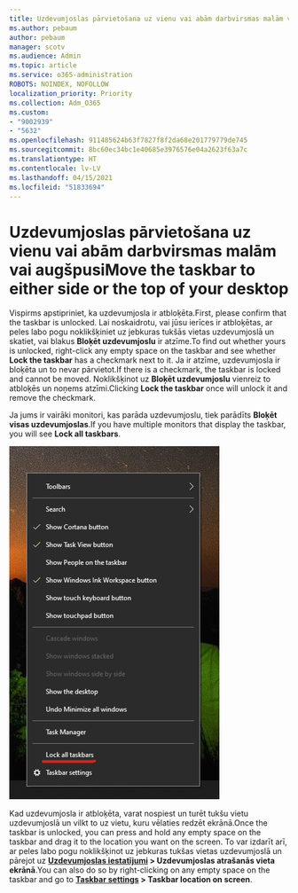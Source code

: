 ```yaml
---
title: Uzdevumjoslas pārvietošana uz vienu vai abām darbvirsmas malām vai augšpusi
ms.author: pebaum
author: pebaum
manager: scotv
ms.audience: Admin
ms.topic: article
ms.service: o365-administration
ROBOTS: NOINDEX, NOFOLLOW
localization_priority: Priority
ms.collection: Adm_O365
ms.custom:
- "9002939"
- "5632"
ms.openlocfilehash: 911485624b63f7827f8f2da68e201779779de745
ms.sourcegitcommit: 8bc60ec34bc1e40685e3976576e04a2623f63a7c
ms.translationtype: HT
ms.contentlocale: lv-LV
ms.lasthandoff: 04/15/2021
ms.locfileid: "51833694"
---
```

# <a name="move-the-taskbar-to-either-side-or-the-top-of-your-desktop"></a><span data-ttu-id="87994-102">Uzdevumjoslas pārvietošana uz vienu vai abām darbvirsmas malām vai augšpusi</span><span class="sxs-lookup"><span data-stu-id="87994-102">Move the taskbar to either side or the top of your desktop</span></span>

<span data-ttu-id="87994-103">Vispirms apstipriniet, ka uzdevumjosla ir atbloķēta.</span><span class="sxs-lookup"><span data-stu-id="87994-103">First, please confirm that the taskbar is unlocked.</span></span> <span data-ttu-id="87994-104">Lai noskaidrotu, vai jūsu ierīces ir atbloķētas, ar peles labo pogu noklikšķiniet uz jebkuras tukšās vietas uzdevumjoslā un skatiet, vai blakus **Bloķēt uzdevumjoslu** ir atzīme.</span><span class="sxs-lookup"><span data-stu-id="87994-104">To find out whether yours is unlocked, right-click any empty space on the taskbar and see whether **Lock the taskbar** has a checkmark next to it.</span></span> <span data-ttu-id="87994-105">Ja ir atzīme, uzdevumjosla ir bloķēta un to nevar pārvietot.</span><span class="sxs-lookup"><span data-stu-id="87994-105">If there is a checkmark, the taskbar is locked and cannot be moved.</span></span> <span data-ttu-id="87994-106">Noklikšķinot uz **Bloķēt uzdevumjoslu** vienreiz to atbloķēs un noņems atzīmi.</span><span class="sxs-lookup"><span data-stu-id="87994-106">Clicking **Lock the taskbar** once will unlock it and remove the checkmark.</span></span>

<span data-ttu-id="87994-107">Ja jums ir vairāki monitori, kas parāda uzdevumjoslu, tiek parādīts **Bloķēt visas uzdevumjoslas**.</span><span class="sxs-lookup"><span data-stu-id="87994-107">If you have multiple monitors that display the taskbar, you will see **Lock all taskbars**.</span></span>

![Visu uzdevumjoslu bloķēšana](media/lock-all-taskbars.png)

<span data-ttu-id="87994-109">Kad uzdevumjosla ir atbloķēta, varat nospiest un turēt tukšu vietu uzdevumjoslā un vilkt to uz vietu, kuru vēlaties redzēt ekrānā.</span><span class="sxs-lookup"><span data-stu-id="87994-109">Once the taskbar is unlocked, you can press and hold any empty space on the taskbar and drag it to the location you want on the screen.</span></span> <span data-ttu-id="87994-110">To var izdarīt arī, ar peles labo pogu noklikšķinot uz jebkuras tukšas vietas uzdevumjoslā un pārejot uz **[Uzdevumjoslas iestatījumi](ms-settings:taskbar?activationSource=GetHelp) > Uzdevumjoslas atrašanās vieta ekrānā**.</span><span class="sxs-lookup"><span data-stu-id="87994-110">You can also do so by right-clicking on any empty space on the taskbar and go to **[Taskbar settings](ms-settings:taskbar?activationSource=GetHelp) > Taskbar location on screen**.</span></span>
